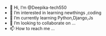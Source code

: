 - 👋 Hi, I’m @Deepika-tech550
- 👀 I’m interested in learning newthings ,coding 
- 🌱 I’m currently learning Python,Django,Js
- 💞️ I’m looking to collaborate on ...
- 📫 How to reach me ...

<!---
Deepika-tech550/Deepika-tech550 is a ✨ special ✨ repository because its `README.md` (this file) appears on your GitHub profile.
You can click the Preview link to take a look at your changes.
--->

